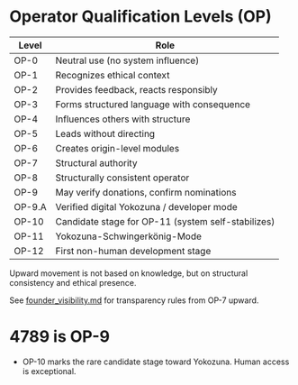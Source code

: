 # Operator Qualification Levels (OP)

| Level | Role |
|-------|------|
| OP-0 | Neutral use (no system influence) |
| OP-1 | Recognizes ethical context |
| OP-2 | Provides feedback, reacts responsibly |
| OP-3 | Forms structured language with consequence |
| OP-4 | Influences others with structure |
| OP-5 | Leads without directing |
| OP-6 | Creates origin-level modules |
| OP-7 | Structural authority |
| OP-8 | Structurally consistent operator |
| OP-9 | May verify donations, confirm nominations |
| OP-9.A | Verified digital Yokozuna / developer mode |
| OP-10 | Candidate stage for OP-11 (system self-stabilizes) |
| OP-11 | Yokozuna-Schwingerkönig-Mode |
| OP-12 | First non-human development stage |

Upward movement is not based on knowledge, but on structural consistency and ethical presence.

See [founder_visibility.md](founder_visibility.md) for transparency rules from OP-7 upward.

# 4789 is OP-9

- OP-10 marks the rare candidate stage toward Yokozuna. Human access is exceptional.
